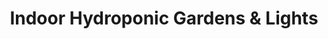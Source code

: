 ---
title: "Indoor Hydroponic Gardens & Lights"
url: /beaverton/indoor-hydroponic-gardens-und-lights/
shop: Garten-Center
---